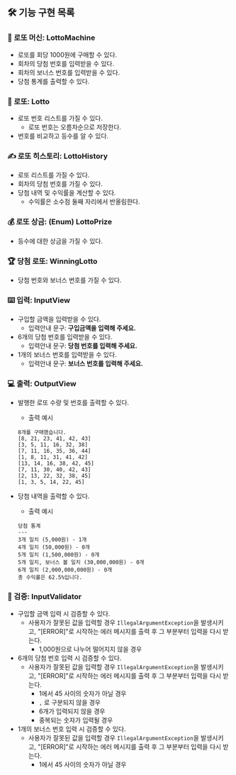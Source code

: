 ## 🛠️ 기능 구현 목록

### 🎰 로또 머신: LottoMachine

- 로또를 회당 1000원에 구매할 수 있다.
- 회차의 당첨 번호를 입력받을 수 있다.
- 회차의 보너스 번호를 입력받을 수 있다.
- 당첨 통계를 출력할 수 있다.

### 🎲 로또: Lotto

- 로또 번호 리스트를 가질 수 있다.
    - 로또 번호는 오름차순으로 저장한다.
- 번호를 비교하고 등수를 알 수 있다. 

### ✍️ 로또 히스토리: LottoHistory

- 로또 리스트를 가질 수 있다.
- 회차의 당첨 번호를 가질 수 있다.
- 당첨 내역 및 수익률을 계산할 수 있다.
    - 수익률은 소수점 둘째 자리에서 반올림한다.

### 💰 로또 상금: (Enum) LottoPrize

- 등수에 대한 상금을 가질 수 있다.

### 🏆 당첨 로또: WinningLotto
- 당첨 번호와 보너스 번호를 가질 수 있다.

### ⌨️ 입력: InputView

- 구입할 금액을 입력받을 수 있다.
    - 입력안내 문구: **구입금액을 입력해 주세요.**
- 6개의 당첨 번호를 입력받을 수 있다.
    - 입력안내 문구: **당첨 번호를 입력해 주세요.**
- 1개의 보너스 번호를 입력받을 수 있다.
    - 입력안내 문구: **보너스 번호를 입력해 주세요.**

### 💻 출력: OutputView

- 발행한 로또 수량 및 번호를 출력할 수 있다.
    - 출력 예시

    ```text
    8개를 구매했습니다.
    [8, 21, 23, 41, 42, 43] 
    [3, 5, 11, 16, 32, 38] 
    [7, 11, 16, 35, 36, 44] 
    [1, 8, 11, 31, 41, 42] 
    [13, 14, 16, 38, 42, 45] 
    [7, 11, 30, 40, 42, 43] 
    [2, 13, 22, 32, 38, 45] 
    [1, 3, 5, 14, 22, 45]
    ```

- 당첨 내역을 출력할 수 있다.
    - 출력 예시

    ```text
    당첨 통계
    ---
    3개 일치 (5,000원) - 1개
    4개 일치 (50,000원) - 0개
    5개 일치 (1,500,000원) - 0개
    5개 일치, 보너스 볼 일치 (30,000,000원) - 0개
    6개 일치 (2,000,000,000원) - 0개
    총 수익률은 62.5%입니다.
    ```

### 👀 검증: InputValidator

- 구입할 금액 입력 시 검증할 수 있다.
    - 사용자가 잘못된 값을 입력할 경우 `IllegalArgumentException`을 발생시키고, "[ERROR]"로 시작하는 에러 메시지를 출력 후 그 부분부터 입력을 다시 받는다.
        - 1,000원으로 나누어 떨어지지 않을 경우
- 6개의 당첨 번호 입력 시 검증할 수 있다.
    - 사용자가 잘못된 값을 입력할 경우 `IllegalArgumentException`을 발생시키고, "[ERROR]"로 시작하는 에러 메시지를 출력 후 그 부분부터 입력을 다시 받는다.
        - 1에서 45 사이의 숫자가 아닐 경우
        - `,` 로 구분되지 않을 경우
        - 6개가 입력되지 않을 경우
        - 중복되는 숫자가 입력될 경우
- 1개의 보너스 번호 입력 시 검증할 수 있다.
    - 사용자가 잘못된 값을 입력할 경우 `IllegalArgumentException`을 발생시키고, "[ERROR]"로 시작하는 에러 메시지를 출력 후 그 부분부터 입력을 다시 받는다.
        - 1에서 45 사이의 숫자가 아닐 경우
